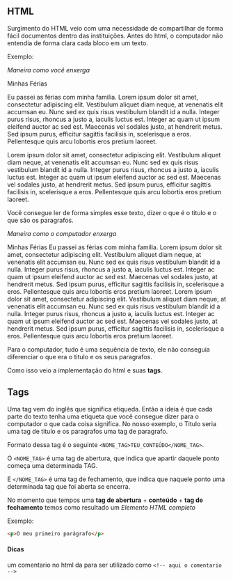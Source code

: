 ## HTML

Surgimento do HTML veio com uma necessidade de compartilhar de forma fácil documentos dentro das instituições.
Antes do html, o computador não entendia de forma clara cada bloco em um texto.

Exemplo:

_Maneira como você enxerga_

Minhas Férias <br>

Eu passei as férias com minha familia. Lorem ipsum dolor sit amet, consectetur adipiscing elit. Vestibulum aliquet diam neque, at venenatis elit accumsan eu. Nunc sed ex quis risus vestibulum blandit id a nulla. Integer purus risus, rhoncus a justo a, iaculis luctus est. Integer ac quam ut ipsum eleifend auctor ac sed est. Maecenas vel sodales justo, at hendrerit metus. Sed ipsum purus, efficitur sagittis facilisis in, scelerisque a eros. Pellentesque quis arcu lobortis eros pretium laoreet. <br>

Lorem ipsum dolor sit amet, consectetur adipiscing elit. Vestibulum aliquet diam neque, at venenatis elit accumsan eu. Nunc sed ex quis risus vestibulum blandit id a nulla. Integer purus risus, rhoncus a justo a, iaculis luctus est. Integer ac quam ut ipsum eleifend auctor ac sed est. Maecenas vel sodales justo, at hendrerit metus. Sed ipsum purus, efficitur sagittis facilisis in, scelerisque a eros. Pellentesque quis arcu lobortis eros pretium laoreet.<br>

Você consegue ler de forma simples esse texto, dizer o que é o titulo e o que são os paragrafos.

_Maneira como o computador enxerga_

Minhas Férias Eu passei as férias com minha familia. Lorem ipsum dolor sit amet, consectetur adipiscing elit. Vestibulum aliquet diam neque, at venenatis elit accumsan eu. Nunc sed ex quis risus vestibulum blandit id a nulla. Integer purus risus, rhoncus a justo a, iaculis luctus est. Integer ac quam ut ipsum eleifend auctor ac sed est. Maecenas vel sodales justo, at hendrerit metus. Sed ipsum purus, efficitur sagittis facilisis in, scelerisque a eros. Pellentesque quis arcu lobortis eros pretium laoreet. Lorem ipsum dolor sit amet, consectetur adipiscing elit. Vestibulum aliquet diam neque, at venenatis elit accumsan eu. Nunc sed ex quis risus vestibulum blandit id a nulla. Integer purus risus, rhoncus a justo a, iaculis luctus est. Integer ac quam ut ipsum eleifend auctor ac sed est. Maecenas vel sodales justo, at hendrerit metus. Sed ipsum purus, efficitur sagittis facilisis in, scelerisque a eros. Pellentesque quis arcu lobortis eros pretium laoreet.

Para o computador, tudo é uma sequência de texto, ele não conseguia diferenciar o que era o titulo e os seus paragrafos.

Como isso veio a implementação do html e suas **tags**.

## Tags

Uma tag vem do inglês que significa etiqueda. Então a ideia é que cada parte do texto tenha uma etiqueta que você consegue dizer para o computador o que cada coisa significa.
No nosso exemplo, o Titulo seria uma tag de titulo e os paragrafos uma tag de paragrafo.

Formato dessa tag é o seguinte `<NOME_TAG>TEU_CONTEÚDO</NOME_TAG>`.

O `<NOME_TAG>` é uma tag de abertura, que indica que apartir daquele ponto começa uma determinada TAG.

E `</NOME_TAG>` é uma tag de fechamento, que indica que naquele ponto uma determinada tag que foi aberta se encerra.

No momento que tempos uma **tag de abertura** + **conteúdo** + **tag de fechamento** temos como resultado um _Elemento HTML completo_

Exemplo:

```html
<p>O meu primeiro parágrafo</p>
```

#### Dicas

um comentario no html da para ser utilizado como `<!-- aqui o comentario -->`
